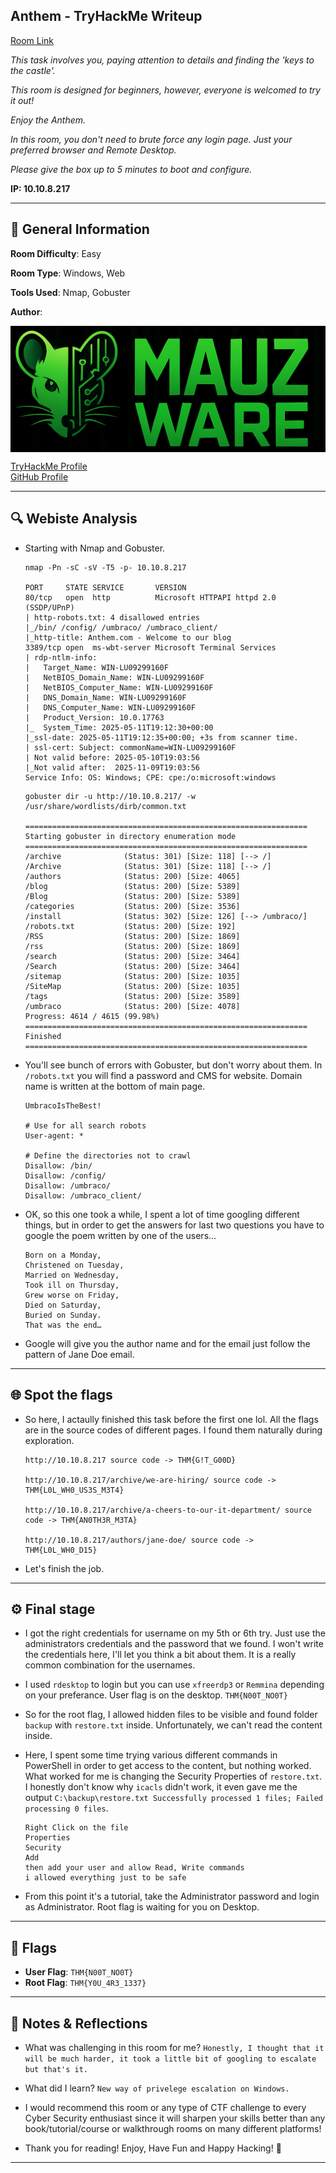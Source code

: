 ## Anthem - TryHackMe Writeup

[Room Link](https://tryhackme.com/room/anthem)

<i>This task involves you, paying attention to details and finding the 'keys to the castle'.

This room is designed for beginners, however, everyone is welcomed to try it out!

Enjoy the Anthem.

In this room, you don't need to brute force any login page. Just your preferred browser and Remote Desktop.

Please give the box up to 5 minutes to boot and configure.</i>

**IP: 10.10.8.217**

---

## 📌 General Information

**Room Difficulty**: Easy  <br>

**Room Type**: Windows, Web <br>

**Tools Used**: Nmap, Gobuster<br>

**Author**: <br>

[<img align='center' src="https://github.com/mauzware/mauzware/blob/main/LOGO%20NEW.png"/>](https://github.com/mauzware)

[TryHackMe Profile](https://tryhackme.com/p/mauzinho) <br>
[GitHub Profile](https://github.com/mauzware)

---

## 🔍 Webiste Analysis

- Starting with Nmap and Gobuster.

  ```
  nmap -Pn -sC -sV -T5 -p- 10.10.8.217

  PORT     STATE SERVICE       VERSION
  80/tcp   open  http          Microsoft HTTPAPI httpd 2.0 (SSDP/UPnP)
  | http-robots.txt: 4 disallowed entries 
  |_/bin/ /config/ /umbraco/ /umbraco_client/
  |_http-title: Anthem.com - Welcome to our blog
  3389/tcp open  ms-wbt-server Microsoft Terminal Services
  | rdp-ntlm-info: 
  |   Target_Name: WIN-LU09299160F
  |   NetBIOS_Domain_Name: WIN-LU09299160F
  |   NetBIOS_Computer_Name: WIN-LU09299160F
  |   DNS_Domain_Name: WIN-LU09299160F
  |   DNS_Computer_Name: WIN-LU09299160F
  |   Product_Version: 10.0.17763
  |_  System_Time: 2025-05-11T19:12:30+00:00
  |_ssl-date: 2025-05-11T19:12:35+00:00; +3s from scanner time.
  | ssl-cert: Subject: commonName=WIN-LU09299160F
  | Not valid before: 2025-05-10T19:03:56
  |_Not valid after:  2025-11-09T19:03:56
  Service Info: OS: Windows; CPE: cpe:/o:microsoft:windows
  ```

  ```
  gobuster dir -u http://10.10.8.217/ -w /usr/share/wordlists/dirb/common.txt 

  ===============================================================
  Starting gobuster in directory enumeration mode
  ===============================================================
  /archive              (Status: 301) [Size: 118] [--> /]
  /Archive              (Status: 301) [Size: 118] [--> /]
  /authors              (Status: 200) [Size: 4065]
  /blog                 (Status: 200) [Size: 5389]
  /Blog                 (Status: 200) [Size: 5389]
  /categories           (Status: 200) [Size: 3536]
  /install              (Status: 302) [Size: 126] [--> /umbraco/]
  /robots.txt           (Status: 200) [Size: 192]
  /RSS                  (Status: 200) [Size: 1869]
  /rss                  (Status: 200) [Size: 1869]
  /search               (Status: 200) [Size: 3464]
  /Search               (Status: 200) [Size: 3464]
  /sitemap              (Status: 200) [Size: 1035]
  /SiteMap              (Status: 200) [Size: 1035]
  /tags                 (Status: 200) [Size: 3589]
  /umbraco              (Status: 200) [Size: 4078]
  Progress: 4614 / 4615 (99.98%)
  ===============================================================
  Finished
  ===============================================================
  ```
  
- You'll see bunch of errors with Gobuster, but don't worry about them. In `/robots.txt` you will find a password and CMS for website. Domain name is written at the bottom of main page.

  ```
  UmbracoIsTheBest! 

  # Use for all search robots
  User-agent: *
  
  # Define the directories not to crawl
  Disallow: /bin/
  Disallow: /config/
  Disallow: /umbraco/
  Disallow: /umbraco_client/
  ```
  
- OK, so this one took a while, I spent a lot of time googling different things, but in order to get the answers for last two questions you have to google the poem written by one of the users...

  ```
  Born on a Monday,
  Christened on Tuesday,
  Married on Wednesday,
  Took ill on Thursday,
  Grew worse on Friday,
  Died on Saturday,
  Buried on Sunday.
  That was the end… 
  ```

- Google will give you the author name and for the email just follow the pattern of Jane Doe email.

---

## 🌐 Spot the flags

- So here, I actaully finished this task before the first one lol. All the flags are in the source codes of different pages. I found them naturally during exploration.

  ```
  http://10.10.8.217 source code -> THM{G!T_G00D}

  http://10.10.8.217/archive/we-are-hiring/ source code -> THM{L0L_WH0_US3S_M3T4}
  
  http://10.10.8.217/archive/a-cheers-to-our-it-department/ source code -> THM{AN0TH3R_M3TA}
  
  http://10.10.8.217/authors/jane-doe/ source code -> THM{L0L_WH0_D15}
  ```
  
- Let's finish the job.

---

## ⚙️ Final stage

- I got the right credentials for username on my 5th or 6th try. Just use the administrators credentials and the password that we found. I won't write the credentials here, I'll let you think a bit about them. It is a really common combination for the usernames.
  
- I used `rdesktop` to login but you can use `xfreerdp3` or `Remmina` depending on your preferance. User flag is on the desktop. `THM{N00T_NO0T}`
  
- So for the root flag, I allowed hidden files to be visible and found folder `backup` with `restore.txt` inside. Unfortunately, we can't read the content inside.

- Here, I spent some time trying various different commands in PowerShell in order to get access to the content, but nothing worked. What worked for me is changing the Security Properties of `restore.txt`.
  I honestly don't know why `icacls` didn't work, it even gave me the output `C:\backup\restore.txt Successfully processed 1 files; Failed processing 0 files`.

  ```
  Right Click on the file
  Properties
  Security
  Add
  then add your user and allow Read, Write commands
  i allowed everything just to be safe
  ```

- From this point it's a tutorial, take the Administrator password and login as Administrator. Root flag is waiting for you on Desktop.

---

## 🏁 Flags

- **User Flag**: `THM{N00T_NO0T}`
- **Root Flag**: `THM{Y0U_4R3_1337}`

---

## 💬 Notes & Reflections

- What was challenging in this room for me?
  `Honestly, I thought that it will be much harder, it took a little bit of googling to escalate but that's it.`

- What did I learn?
  `New way of privelege escalation on Windows.`

- I would recommend this room or any type of CTF challenge to every Cyber Security enthusiast since it will sharpen your skills better than any book/tutorial/course or walkthrough rooms on many different platforms!

- Thank you for reading! Enjoy, Have Fun and Happy Hacking! 🤟

---
